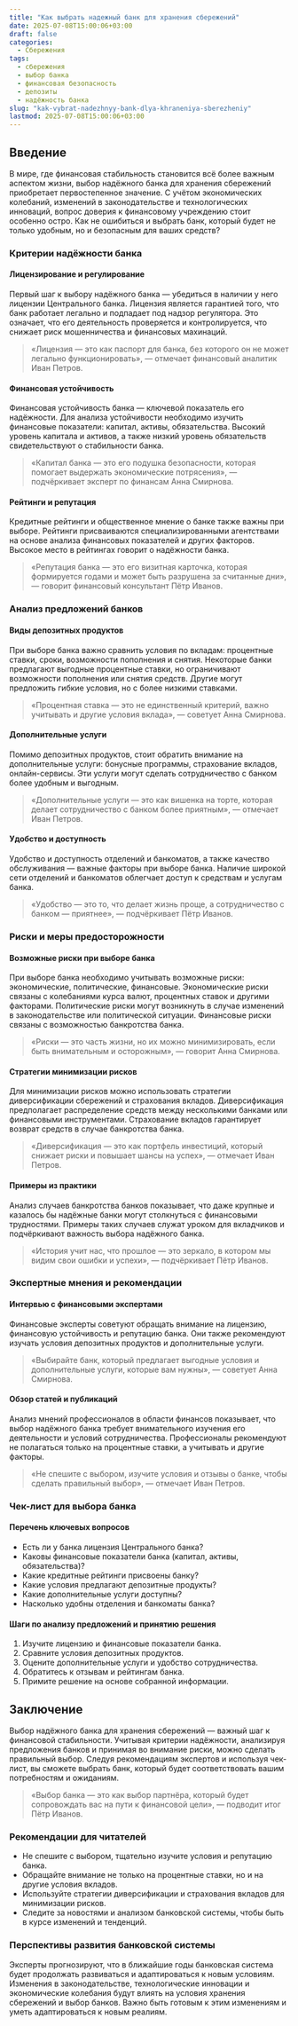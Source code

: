 ```yaml
---
title: "Как выбрать надежный банк для хранения сбережений"
date: 2025-07-08T15:00:06+03:00
draft: false
categories:
  - Сбережения
tags:
  - сбережения
  - выбор банка
  - финансовая безопасность
  - депозиты
  - надёжность банка
slug: "kak-vybrat-nadezhnyy-bank-dlya-khraneniya-sberezheniy"
lastmod: 2025-07-08T15:00:06+03:00
---
```


## Введение

В мире, где финансовая стабильность становится всё более важным аспектом жизни, выбор надёжного банка для хранения сбережений приобретает первостепенное значение. С учётом экономических колебаний, изменений в законодательстве и технологических инноваций, вопрос доверия к финансовому учреждению стоит особенно остро. Как не ошибиться и выбрать банк, который будет не только удобным, но и безопасным для ваших средств?

### Критерии надёжности банка

#### Лицензирование и регулирование

Первый шаг к выбору надёжного банка — убедиться в наличии у него лицензии Центрального банка. Лицензия является гарантией того, что банк работает легально и подпадает под надзор регулятора. Это означает, что его деятельность проверяется и контролируется, что снижает риск мошенничества и финансовых махинаций.

> «Лицензия — это как паспорт для банка, без которого он не может легально функционировать», — отмечает финансовый аналитик Иван Петров.

#### Финансовая устойчивость

Финансовая устойчивость банка — ключевой показатель его надёжности. Для анализа устойчивости необходимо изучить финансовые показатели: капитал, активы, обязательства. Высокий уровень капитала и активов, а также низкий уровень обязательств свидетельствуют о стабильности банка.

> «Капитал банка — это его подушка безопасности, которая помогает выдержать экономические потрясения», — подчёркивает эксперт по финансам Анна Смирнова.

#### Рейтинги и репутация

Кредитные рейтинги и общественное мнение о банке также важны при выборе. Рейтинги присваиваются специализированными агентствами на основе анализа финансовых показателей и других факторов. Высокое место в рейтингах говорит о надёжности банка.

> «Репутация банка — это его визитная карточка, которая формируется годами и может быть разрушена за считанные дни», — говорит финансовый консультант Пётр Иванов.

### Анализ предложений банков

#### Виды депозитных продуктов

При выборе банка важно сравнить условия по вкладам: процентные ставки, сроки, возможности пополнения и снятия. Некоторые банки предлагают выгодные процентные ставки, но ограничивают возможности пополнения или снятия средств. Другие могут предложить гибкие условия, но с более низкими ставками.

> «Процентная ставка — это не единственный критерий, важно учитывать и другие условия вклада», — советует Анна Смирнова.

#### Дополнительные услуги

Помимо депозитных продуктов, стоит обратить внимание на дополнительные услуги: бонусные программы, страхование вкладов, онлайн-сервисы. Эти услуги могут сделать сотрудничество с банком более удобным и выгодным.

> «Дополнительные услуги — это как вишенка на торте, которая делает сотрудничество с банком более приятным», — отмечает Иван Петров.

#### Удобство и доступность

Удобство и доступность отделений и банкоматов, а также качество обслуживания — важные факторы при выборе банка. Наличие широкой сети отделений и банкоматов облегчает доступ к средствам и услугам банка.

> «Удобство — это то, что делает жизнь проще, а сотрудничество с банком — приятнее», — подчёркивает Пётр Иванов.

### Риски и меры предосторожности

#### Возможные риски при выборе банка

При выборе банка необходимо учитывать возможные риски: экономические, политические, финансовые. Экономические риски связаны с колебаниями курса валют, процентных ставок и другими факторами. Политические риски могут возникнуть в случае изменений в законодательстве или политической ситуации. Финансовые риски связаны с возможностью банкротства банка.

> «Риски — это часть жизни, но их можно минимизировать, если быть внимательным и осторожным», — говорит Анна Смирнова.

#### Стратегии минимизации рисков

Для минимизации рисков можно использовать стратегии диверсификации сбережений и страхования вкладов. Диверсификация предполагает распределение средств между несколькими банками или финансовыми инструментами. Страхование вкладов гарантирует возврат средств в случае банкротства банка.

> «Диверсификация — это как портфель инвестиций, который снижает риски и повышает шансы на успех», — отмечает Иван Петров.

#### Примеры из практики

Анализ случаев банкротства банков показывает, что даже крупные и казалось бы надёжные банки могут столкнуться с финансовыми трудностями. Примеры таких случаев служат уроком для вкладчиков и подчёркивают важность выбора надёжного банка.

> «История учит нас, что прошлое — это зеркало, в котором мы видим свои ошибки и успехи», — подчёркивает Пётр Иванов.

### Экспертные мнения и рекомендации

#### Интервью с финансовыми экспертами

Финансовые эксперты советуют обращать внимание на лицензию, финансовую устойчивость и репутацию банка. Они также рекомендуют изучать условия депозитных продуктов и дополнительные услуги.

> «Выбирайте банк, который предлагает выгодные условия и дополнительные услуги, которые вам нужны», — советует Анна Смирнова.

#### Обзор статей и публикаций

Анализ мнений профессионалов в области финансов показывает, что выбор надёжного банка требует внимательного изучения его деятельности и условий сотрудничества. Профессионалы рекомендуют не полагаться только на процентные ставки, а учитывать и другие факторы.

> «Не спешите с выбором, изучите условия и отзывы о банке, чтобы сделать правильный выбор», — отмечает Иван Петров.

### Чек-лист для выбора банка

#### Перечень ключевых вопросов

- Есть ли у банка лицензия Центрального банка?
- Каковы финансовые показатели банка (капитал, активы, обязательства)?
- Какие кредитные рейтинги присвоены банку?
- Какие условия предлагают депозитные продукты?
- Какие дополнительные услуги доступны?
- Насколько удобны отделения и банкоматы банка?

#### Шаги по анализу предложений и принятию решения

1. Изучите лицензию и финансовые показатели банка.
2. Сравните условия депозитных продуктов.
3. Оцените дополнительные услуги и удобство сотрудничества.
4. Обратитесь к отзывам и рейтингам банка.
5. Примите решение на основе собранной информации.

## Заключение

Выбор надёжного банка для хранения сбережений — важный шаг к финансовой стабильности. Учитывая критерии надёжности, анализируя предложения банков и принимая во внимание риски, можно сделать правильный выбор. Следуя рекомендациям экспертов и используя чек-лист, вы сможете выбрать банк, который будет соответствовать вашим потребностям и ожиданиям.

> «Выбор банка — это как выбор партнёра, который будет сопровождать вас на пути к финансовой цели», — подводит итог Пётр Иванов.

### Рекомендации для читателей

- Не спешите с выбором, тщательно изучите условия и репутацию банка.
- Обращайте внимание не только на процентные ставки, но и на другие условия вкладов.
- Используйте стратегии диверсификации и страхования вкладов для минимизации рисков.
- Следите за новостями и анализом банковской системы, чтобы быть в курсе изменений и тенденций.

### Перспективы развития банковской системы

Эксперты прогнозируют, что в ближайшие годы банковская система будет продолжать развиваться и адаптироваться к новым условиям. Изменения в законодательстве, технологические инновации и экономические колебания будут влиять на условия хранения сбережений и выбор банков. Важно быть готовым к этим изменениям и уметь адаптироваться к новым реалиям.
